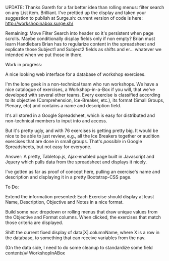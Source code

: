 
UPDATE: Thanks Gareth for a far better idea than rolling menus: filter search on any List item. Brilliant. I've prettied up the display and taken your suggestion to publish at Surge.sh: current version of code is here: http://workshopinabox.surge.sh/

Remaining: Move Filter Search into header so it's persistent when page scrolls. 
Maybe conditionally display fields only if non empty?
Brian must learn Handlebars
Brian has to regularize content in the spreadsheet and explicate those Subject1 and Subject2 fields as shifts and er... whatever we intended when we put those in there. 



Work in progress:

A nice looking web interface for a database of workshop exercises.


I'm the lone geek in a non-technical team who run workshops. We have a nice catalogue of exercises, a Workshop-in-a-Box if you will, that we've developed with several other teams. Every exercise is classified according to its objective (Comprehension, Ice-Breaker, etc.), its format (Small  Groups, Plenary, etc) and contains a name and description field.

It's all stored in a Google Spreadsheet, which is easy for distributed and non-technical members to input into and access. 

But it's pretty ugly, and with 76 exercises is getting pretty big. It would be nice to be able to just review, e.g., all the Ice Breakers together or audition exercises that are done in small groups. That's *possible* in Google Spreadsheets, but not easy for everyone. 

Answer: A pretty, Tabletop.js, Ajax-enabled page built in Javascript and Jquery which pulls data from the spreadsheet and displays it nicely.

I've gotten as far as proof of concept here, pulling an exercise's name and description and displaying it in a pretty Bootstrap-CSS page.

To Do: 

Extend the information presented: Each Exercise should display at least Name, Description, Objective and Notes in a nice format.

Build some nav: dropdown or rolling menus that draw unique values from the Objective and Format columns. When clicked, the exercises that match those criteria are displayed.

Shift the current fixed display of data[X].columnName, where X is a row in the database, to something that can receive variables from the nav. 

(On the data side, I need to do some cleanup to standardize some  field contents)# WorkshopInABox
